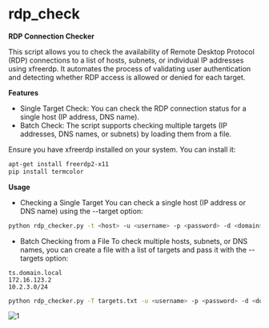 # rdp_check
**RDP Connection Checker**

This script allows you to check the availability of Remote Desktop Protocol (RDP) connections to a list of hosts, subnets, or individual IP addresses using xfreerdp. It automates the process of validating user authentication and detecting whether RDP access is allowed or denied for each target.

**Features**
- Single Target Check: You can check the RDP connection status for a single host (IP address, DNS name).
- Batch Check: The script supports checking multiple targets (IP addresses, DNS names, or subnets) by loading them from a file.

Ensure you have xfreerdp installed on your system. You can install it:

```bash
apt-get install freerdp2-x11
pip install termcolor
```

**Usage**
- Checking a Single Target
You can check a single host (IP address or DNS name) using the --target option:

```bash
python rdp_checker.py -t <host> -u <username> -p <password> -d <domain>
```

- Batch Checking from a File
To check multiple hosts, subnets, or DNS names, you can create a file with a list of targets and pass it with the --targets option:
```
ts.domain.local
172.16.123.2
10.2.3.0/24
```

```bash
python rdp_checker.py -T targets.txt -u <username> -p <password> -d <domain>
```

![1](https://github.com/user-attachments/assets/8fc0cfe7-f2ba-47da-98e9-976de81df9da)
